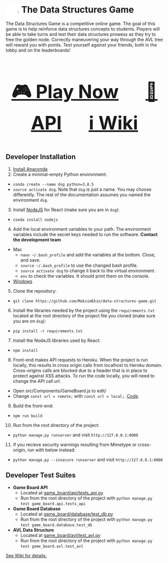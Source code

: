 <h1><img align="left" width="50" height="50" src="img/graph.gif">The Data Structures Game</h1>

The Data Structures Game is a competitive online game. The goal of this game is to help reinforce data structures concepts to students. Players will be able to take turns and test their data structures prowess as they try to free the golden node. Correctly maneuvering your way through the AVL tree will reward you with points. Test yourself against your friends, both in the lobby and on the leaderboards!


<div align="center", style="font-size: 50px">

### [:video_game: Play Now](https://data-structures-game.herokuapp.com) &emsp; [:space_invader: API](https://data-structures-game.herokuapp.com/game_board/api) &emsp; [:information_source: Wiki](https://github.com/MaksimEkin/data-structures-game/wiki)

</div>

## Developer Installation
1. [Install Anaconda](https://docs.anaconda.com/anaconda/install/)
2. Create a minimal-empty Python environment:
- ```conda create --name dsg python=3.8.5```
- ```source activate dsg```. Note that ```dsg``` is just a name. You may choose differently. The rest of the documentation assumes you named the environment ```dsg```.
3. Install [NodeJS](https://anaconda.org/conda-forge/nodejs) for React (make sure you are in ```dsg```):
- ```conda install nodejs```
4. Add the local environment variables to your path. The environment variables include the secret keys needed to run the software. **Contact the development team**
 - Mac
    - ```nano ~/.bash_profile``` and add the variables at the bottom. Close, and save.
    - ```source ~/.bash_profile``` to use the changed bash profile. 
    - ```source activate dsg``` to change it back to the virtual environment.
    - ```env``` to check the variables. It should print them on the console.
- [Windows](https://docs.oracle.com/en/database/oracle/r-enterprise/1.5.1/oread/creating-and-modifying-environment-variables-on-windows.html#GUID-DD6F9982-60D5-48F6-8270-A27EC53807D0)
   
5. Clone the repository:
- ```git clone https://github.com/MaksimEkin/data-structures-game.git```
6. Install the libraries needed by the project using the ```requirements.txt``` located at the root directory of the project file you cloned (make sure you are on ```dsg```):
- ```pip install -r requirements.txt```
7. Install the NodeJS libraries used by React:
- ```npm install```
8. Front-end makes API requests to Heroku. When the project is run locally, this results in cross origin calls from localhost to Heroku domain.
Cross-origins calls are blocked due to a header that is in place to protect against XSS attacks. To run the code locally, you will need to change the API call url.
- Open src/Components/GameBoard.js to edit/
- Change ```const url = remote;``` with ```const url = local;```. [Code](https://github.com/MaksimEkin/data-structures-game/blob/master/src/Components/GameBoard.js#L28).
9. Build the front-end:
- ```npm run build```
10. Run from the root directory of the project:
- ```python manage.py runserver``` and visit ```http://127.0.0.1:8000```
11. If you recieve security warnings resulting from Mimetype or cross-origin, run with below instead:
- ```python manage.py --insecure runserver``` and visit ```http://127.0.0.1:8000```

## Developer Test Suites

- **Game Board API**
    - Located at [game_board/api/tests_api.py](https://github.com/MaksimEkin/data-structures-game/tree/master/game_board/api/tests_api.py)
    - Run from the root directory of the project with ```python manage.py test game_board.api.tests_api```
- **Game Board Database**
    - Located at [game_board/database/test_db.py](https://github.com/MaksimEkin/data-structures-game/tree/master/game_board/database/test_db.py)
    - Run from the root directory of the project with ```python manage.py test game_board.database.test_db```
- **AVL Data Structure**
    - Located at [game_board/avl/test_avl.py](https://github.com/MaksimEkin/data-structures-game/blob/master/game_board/avl/test_avl.py)
    - Run from the root directory of the project with ```python manage.py test game_board.avl.test_avl```
    
[See Wiki for details.](https://github.com/MaksimEkin/data-structures-game/wiki)

